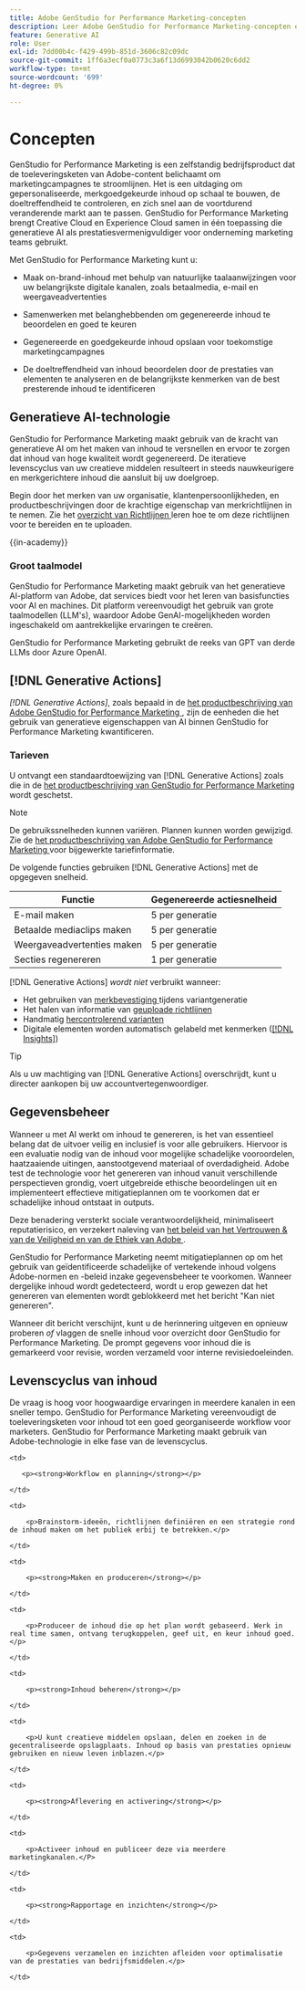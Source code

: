 ```yaml
---
title: Adobe GenStudio for Performance Marketing-concepten
description: Leer Adobe GenStudio for Performance Marketing-concepten en -terminologie.
feature: Generative AI
role: User
exl-id: 7dd00b4c-f429-499b-851d-3606c82c09dc
source-git-commit: 1ff6a3ecf0a0773c3a6f13d6993042b0620c6dd2
workflow-type: tm+mt
source-wordcount: '699'
ht-degree: 0%

---
```


# Concepten

GenStudio for Performance Marketing is een zelfstandig bedrijfsproduct dat de toeleveringsketen van Adobe-content belichaamt om marketingcampagnes te stroomlijnen. Het is een uitdaging om gepersonaliseerde, merkgoedgekeurde inhoud op schaal te bouwen, de doeltreffendheid te controleren, en zich snel aan de voortdurend veranderende markt aan te passen. GenStudio for Performance Marketing brengt Creative Cloud en Experience Cloud samen in één toepassing die generatieve AI als prestatiesvermenigvuldiger voor onderneming marketing teams gebruikt.

Met GenStudio for Performance Marketing kunt u:

* Maak on-brand-inhoud met behulp van natuurlijke taalaanwijzingen voor uw belangrijkste digitale kanalen, zoals betaalmedia, e-mail en weergaveadvertenties

* Samenwerken met belanghebbenden om gegenereerde inhoud te beoordelen en goed te keuren
* Gegenereerde en goedgekeurde inhoud opslaan voor toekomstige marketingcampagnes
* De doeltreffendheid van inhoud beoordelen door de prestaties van elementen te analyseren en de belangrijkste kenmerken van de best presterende inhoud te identificeren

## Generatieve AI-technologie

GenStudio for Performance Marketing maakt gebruik van de kracht van generatieve AI om het maken van inhoud te versnellen en ervoor te zorgen dat inhoud van hoge kwaliteit wordt gegenereerd. De iteratieve levenscyclus van uw creatieve middelen resulteert in steeds nauwkeurigere en merkgerichtere inhoud die aansluit bij uw doelgroep.

Begin door het merken van uw organisatie, klantenpersoonlijkheden, en productbeschrijvingen door de krachtige eigenschap van merkrichtlijnen in te nemen. Zie het [ overzicht van Richtlijnen ](../user-guide/guidelines/overview.md) leren hoe te om deze richtlijnen voor te bereiden en te uploaden.

{{in-academy}}

### Groot taalmodel

GenStudio for Performance Marketing maakt gebruik van het generatieve AI-platform van Adobe, dat services biedt voor het leren van basisfuncties voor AI en machines. Dit platform vereenvoudigt het gebruik van grote taalmodellen (LLM&#39;s), waardoor Adobe GenAI-mogelijkheden worden ingeschakeld om aantrekkelijke ervaringen te creëren.

GenStudio for Performance Marketing gebruikt de reeks van GPT van derde LLMs door Azure OpenAI.<!-- Claude, and Gemini models. -->

## [!DNL Generative Actions]

_[!DNL Generative Actions]_, zoals bepaald in de [ het productbeschrijving van Adobe GenStudio for Performance Marketing ](https://helpx.adobe.com/legal/product-descriptions/adobe-genstudio-for-performance-marketing---product-description.html), zijn de eenheden die het gebruik van generatieve eigenschappen van AI binnen GenStudio for Performance Marketing kwantificeren.

<!-- Add example about usage mode?
Where users check how many generative actions they have left
How they re-up their genactions
If genactions roll over month to month or not -->

### Tarieven

U ontvangt een standaardtoewijzing van [!DNL Generative Actions] zoals die in de [ het productbeschrijving van GenStudio for Performance Marketing ](https://helpx.adobe.com/legal/product-descriptions/adobe-genstudio-for-performance-marketing---product-description.html) wordt geschetst.

>[!NOTE]
>
>De gebruikssnelheden kunnen variëren. Plannen kunnen worden gewijzigd. Zie de [ het productbeschrijving van Adobe GenStudio for Performance Marketing ](https://helpx.adobe.com/legal/product-descriptions/adobe-genstudio-for-performance-marketing---product-description.html) voor bijgewerkte tariefinformatie.

De volgende functies gebruiken [!DNL Generative Actions] met de opgegeven snelheid.

| Functie | Gegenereerde actiesnelheid |
| -----------------------  | ------------------ |
| E-mail maken | 5 per generatie |
| Betaalde mediaclips maken | 5 per generatie |
| Weergaveadvertenties maken | 5 per generatie |
| Secties regenereren | 1 per generatie |

<!-- | Generate on-brand images | 1 per prompt  |
| Translation              | 1 per prompt  |
| Video: ADLS              | 1 per prompt  |
| Video: TTS + Avatar      | 1 per prompt  | -->

[!DNL Generative Actions] _wordt niet_ verbruikt wanneer:

* Het gebruiken van [ merkbevestiging ](/help/user-guide/guidelines/brand-validation.md) tijdens variantgeneratie
* Het halen van informatie van [ geuploade richtlijnen ](/help/user-guide/guidelines/add-guidelines.md)
* Handmatig [ hercontrolerend varianten ](/help/user-guide/guidelines/brand-validation.md#improve-brand-alignment)
* Digitale elementen worden automatisch gelabeld met kenmerken ([[!DNL Insights]](/help/user-guide/insights/overview.md))

>[!TIP]
>
>Als u uw machtiging van [!DNL Generative Actions] overschrijdt, kunt u directer aankopen bij uw accountvertegenwoordiger.

## Gegevensbeheer

Wanneer u met AI werkt om inhoud te genereren, is het van essentieel belang dat de uitvoer veilig en inclusief is voor alle gebruikers. Hiervoor is een evaluatie nodig van de inhoud voor mogelijke schadelijke vooroordelen, haatzaaiende uitingen, aanstootgevend materiaal of overdadigheid. Adobe test de technologie voor het genereren van inhoud vanuit verschillende perspectieven grondig, voert uitgebreide ethische beoordelingen uit en implementeert effectieve mitigatieplannen om te voorkomen dat er schadelijke inhoud ontstaat in outputs.

Deze benadering versterkt sociale verantwoordelijkheid, minimaliseert reputatierisico, en verzekert naleving van [ het beleid van het Vertrouwen &amp; van de Veiligheid en van de Ethiek van Adobe ](https://www.adobe.com/content/dam/cc/en/ai-ethics/pdfs/Adobe-AI-Ethics-Principles.pdf).

GenStudio for Performance Marketing neemt mitigatieplannen op om het gebruik van geïdentificeerde schadelijke of vertekende inhoud volgens Adobe-normen en -beleid inzake gegevensbeheer te voorkomen. Wanneer dergelijke inhoud wordt gedetecteerd, wordt u erop gewezen dat het genereren van elementen wordt geblokkeerd met het bericht &quot;Kan niet genereren&quot;.

Wanneer dit bericht verschijnt, kunt u de herinnering uitgeven en opnieuw proberen _of_ vlaggen de snelle inhoud voor overzicht door GenStudio for Performance Marketing. De prompt gegevens voor inhoud die is gemarkeerd voor revisie, worden verzameld voor interne revisiedoeleinden.

## Levenscyclus van inhoud

De vraag is hoog voor hoogwaardige ervaringen in meerdere kanalen in een sneller tempo. GenStudio for Performance Marketing vereenvoudigt de toeleveringsketen voor inhoud tot een goed georganiseerde workflow voor marketers. GenStudio for Performance Marketing maakt gebruik van Adobe-technologie in elke fase van de levenscyclus.

<table style="table-layout:auto">

<tr style="border: 0;">

    <td>

       <p><strong>Workflow en planning</strong></p>

    </td>

    <td>

        <p>Brainstorm-ideeën, richtlijnen definiëren en een strategie rond de inhoud maken om het publiek erbij te betrekken.</p>

    </td>

</tr>

<tr style="border: 0;">

    <td>

        <p><strong>Maken en produceren</strong></p>

    </td>

    <td>

        <p>Produceer de inhoud die op het plan wordt gebaseerd. Werk in real time samen, ontvang terugkoppelen, geef uit, en keur inhoud goed.</p>

    </td>

</tr>

<tr style="border: 0;">

    <td>

        <p><strong>Inhoud beheren</strong></p>

    </td>

    <td>

        <p>U kunt creatieve middelen opslaan, delen en zoeken in de gecentraliseerde opslagplaats. Inhoud op basis van prestaties opnieuw gebruiken en nieuw leven inblazen.</p>

    </td>

</tr>

<tr style="border: 0;">

    <td>

        <p><strong>Aflevering en activering</strong></p>

    </td>

    <td>

        <p>Activeer inhoud en publiceer deze via meerdere marketingkanalen.</P>

    </td>

</tr>

<tr style="border: 0;">

    <td>

        <p><strong>Rapportage en inzichten</strong></p>

    </td>

    <td>

        <p>Gegevens verzamelen en inzichten afleiden voor optimalisatie van de prestaties van bedrijfsmiddelen.</p>

    </td>

</tr>

</table>
